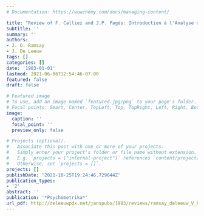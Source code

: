 ```yaml
---
# Documentation: https://wowchemy.com/docs/managing-content/

title: "Review of F. Calliez and J.P. Pagès: Introduction à l'Analyse des Données"
subtitle: ''
summary: ''
authors:
- J. O. Ramsay
- J. De Leeuw
tags: []
categories: []
date: '1983-01-01'
lastmod: 2021-06-06T12:54:46-07:00
featured: false
draft: false

# Featured image
# To use, add an image named `featured.jpg/png` to your page's folder.
# Focal points: Smart, Center, TopLeft, Top, TopRight, Left, Right, BottomLeft, Bottom, BottomRight.
image:
  caption: ''
  focal_point: ''
  preview_only: false

# Projects (optional).
#   Associate this post with one or more of your projects.
#   Simply enter your project's folder or file name without extension.
#   E.g. `projects = ["internal-project"]` references `content/project/deep-learning/index.md`.
#   Otherwise, set `projects = []`.
projects: []
publishDate: '2021-10-25T19:24:46.729644Z'
publication_types:
- '2'
abstract: ''
publication: '*Psychometrika*'
url_pdf: http://deleeuwpdx.net/janspubs/1983/reviews/ramsay_deleeuw_V_83.pdf
---
```

